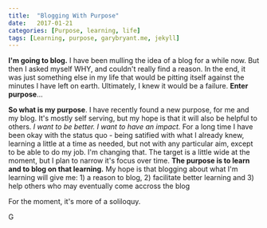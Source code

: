 ```yaml
---
title:  "Blogging With Purpose"
date:   2017-01-21
categories: [Purpose, learning, life]
tags: [Learning, purpose, garybryant.me, jekyll]
---
```


**I'm going to blog.**  I have been mulling the idea of a blog for a while now.  But then I asked myself WHY, and couldn't really find a reason.  In the end, it was just something else in my life that would be pitting itself against the minutes I have left on earth.  Ultimately, I knew it would be a failure.  **Enter purpose**...  

**So what is my purpose**.  I have recently found a new purpose, for me and my blog.  It's mostly self serving, but my hope is that it will also be helpful to others.  *I want to be better.*  *I want to have an impact.* For a long time I have been okay with the status quo - being satified with what I already knew, learning a little at a time as needed, but not with any particular aim, except to be able to do my job.  I'm changing that.  The target is a little wide at the moment, but I plan to narrow it's focus over time.  **The purpose is to learn and to blog on that learning.**  My hope is that blogging about what I'm learning will give me: 1) a reason to blog, 2) facilitate better learning and 3) help others who may eventually come accross the blog 

For the moment, it's more of a soliloquy.

G
